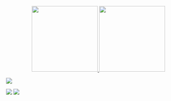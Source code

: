 <div align="center">
  <a href="https://github.com/cleitson">
  <img height="180em" src="https://github-readme-stats.vercel.app/api?username=cleitson&show_icons=true&theme=dark&include_all_commits=true&count_private=true"/>
  <img height="180em" src="https://github-readme-stats.vercel.app/api/top-langs/?username=cleitson&layout=compact&langs_count=7&theme=dark"/>
</div>

<div> 
  
  <a href="https://www.instagram.com/cleitsonlima/" target="_blank"><img src="https://img.shields.io/badge/-Instagram-%23E4405F?style=for-the-badge&logo=instagram&logoColor=white" target="_blank"></a> 	
 
  <a href = "mailto:cleitson.ftw@gmail.com"><img src="https://img.shields.io/badge/-Gmail-%23333?style=for-the-badge&logo=gmail&logoColor=white" target="_blank"></a>
  <a href="https://www.linkedin.com/in/cleitson-lima/" target="_blank"><img src="https://img.shields.io/badge/-LinkedIn-%230077B5?style=for-the-badge&logo=linkedin&logoColor=white" target="_blank"></a> 
  </div>
